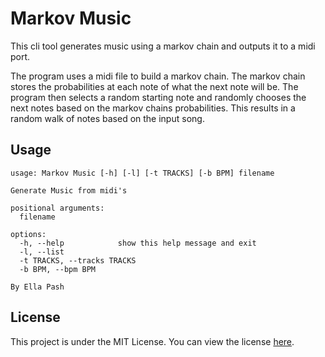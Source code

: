 # Markov Music

This cli tool generates music using a markov chain and outputs it to a midi port. 

The program uses a midi file to build a markov chain. The markov chain stores the probabilities at each note of what the next note will be. The program then selects a random starting note and randomly chooses the next notes based on the markov chains probabilities. This results in a random walk of notes based on the input song.

## Usage
```
usage: Markov Music [-h] [-l] [-t TRACKS] [-b BPM] filename

Generate Music from midi's

positional arguments:
  filename

options:
  -h, --help            show this help message and exit
  -l, --list
  -t TRACKS, --tracks TRACKS
  -b BPM, --bpm BPM

By Ella Pash
```

## License
This project is under the MIT License. You can view the license [here](./LICENSE).